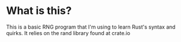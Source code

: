 # What is this?

This is a basic RNG program that I'm using to learn Rust's syntax and quirks. It relies on the rand library found at crate.io